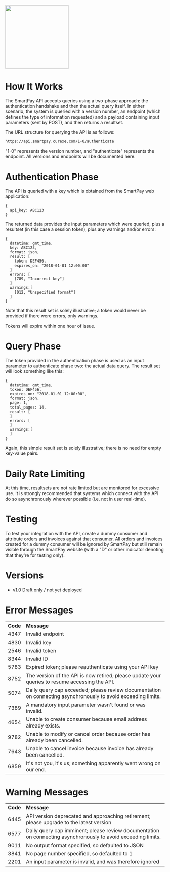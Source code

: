 <a href='https://smartpay.curexe.com'><img src="https://smartpay.curexe.com/resources/img/logo.png" width="200" ></a>

# How It Works

The SmartPay API accepts queries using a two-phase approach: the authentication handshake and then the actual query itself. In either scenario, the system is queried with a version number, an endpoint (which defines the type of information requested) and a payload containing input parameters (sent by POST), and then returns a resultset.

The URL structure for querying the API is as follows:

```
https://api.smartpay.curexe.com/1-0/authenticate
```

"1-0" represents the version number, and "authenticate" represents the endpoint. All versions and endpoints will be documented here.

# Authentication Phase

The API is queried with a key which is obtained from the SmartPay web application:

```
{
  api_key: ABC123
}
```

The returned data provides the input parameters which were queried, plus a resultset (in this case a session token), plus any warnings and/or errors:


```
{
  datetime: gmt_time,
  key: ABC123,
  format: json,
  result: [
    token: DEF456,
    expires_on: "2018-01-01 12:00:00"
  ]
  errors: [
    [789, "Incorrect key"]
  ]
  warnings:[
    [012, "Unspecified format"]
  ]
}
```

Note that this result set is solely illustrative; a token would never be provided if there were errors, only warnings.

Tokens will expire within one hour of issue.

# Query Phase

The token provided in the authentication phase is used as an input parameter to authenticate phase two: the actual data query. The result set will look something like this:


```
{
  datetime: gmt_time,
  token: DEF456,
  expires_on: "2018-01-01 12:00:00",
  format: json,
  page: 1,
  total_pages: 14,
  result: [
  ]
  errors: [
  ]
  warnings:[
  ]
}
```

Again, this simple result set is solely illustrative; there is no need for empty key-value pairs.

# Daily Rate Limiting

At this time, resultsets are not rate limited but are monitored for excessive use. It is strongly recommended that systems which connect with the API do so asynchronously wherever possible (i.e. not in user real-time).

# Testing

To test your integration with the API, create a dummy consumer and attribute orders and invoices against that consumer. All orders and invoices created for a dummy consumer will be ignored by SmartPay but still remain visible through the SmartPay website (with a "D" or other indicator denoting that they're for testing only).

# Versions

- [v1.0](v1-0/overview.md) Draft only / not yet deployed

# Error Messages

<table>
  <tr>
  <td><b>Code</b></td>
  <td><b>Message</b></td>
  </tr>
  <tr>
  <td>4347</td>
  <td>Invalid endpoint</td>
  </tr>
  <tr>
  <td>4830</td>
  <td>Invalid key</td>
  </tr>
  <tr>
  <td>2546</td>
  <td>Invalid token</td>
  </tr>
  <tr>
  <td>8344</td>
  <td>Invalid ID</td>
  </tr>
  <tr>
  <td>5783</td>
  <td>Expired token; please reauthenticate using your API key</td>
  </tr>
  <tr>
  <td>8752</td>
  <td>The version of the API is now retired; please update your queries to resume accessing the API.</td>
  </tr>
  <tr>
  <td>5074</td>
  <td>Daily query cap exceeded; please review documentation on connecting asynchronously to avoid exceeding limits.</td>
  </tr>
  <tr>
  <td>7389</td>
  <td>A mandatory input parameter wasn't found or was invalid.</td>
  </tr>
  <tr>
  <td>4654</td>
  <td>Unable to create consumer because email address already exists.</td>
  </tr>
  <tr>
  <td>9782</td>
  <td>Unable to modify or cancel order because order has already been cancelled.</td>
  </tr>
  <tr>
  <td>7643</td>
  <td>Unable to cancel invoice because invoice has already been cancelled.</td>
  </tr>
  <tr>
  <td>6859</td>
  <td>It's not you, it's us; something apparently went wrong on our end.</td>
  </tr>
</table>

# Warning Messages

<table>
  <tr>
  <td><b>Code</b></td>
  <td><b>Message</b></td>
  </tr>
  <tr>
  <td>6445</td>
  <td>API version deprecated and approaching retirement; please upgrade to the latest version</td>
  </tr>
  <tr>
  <td>6577</td>
  <td>Daily query cap imminent; please review documentation on connecting asynchronously to avoid exceeding limits.</td>
  </tr>
  <tr>
  <td>9011</td>
  <td>No output format specified, so defaulted to JSON</td>
  </tr>
  <tr>
  <td>3841</td>
  <td>No page number specified, so defaulted to 1</td>
  </tr>
  <tr>
  <td>2201</td>
  <td>An input parameter is invalid, and was therefore ignored</td>
  </tr>
</table>
